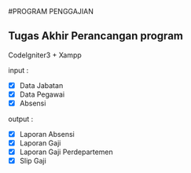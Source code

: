 #PROGRAM PENGGAJIAN

## Tugas Akhir Perancangan program 

CodeIgniter3 + Xampp

input :
- [x] Data Jabatan
- [x] Data Pegawai
- [x] Absensi

output :
- [x] Laporan Absensi
- [x] Laporan Gaji
- [x] Laporan Gaji Perdepartemen
- [x] Slip Gaji
